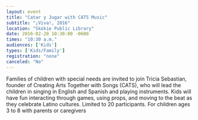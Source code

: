```yaml
---
layout: event
title: "Catar y Jugar with CATS Music"
subtitle: "¡Viva!, 2016"
location: "Skokie Public Library"
date: 2016-02-20 10:30:00 -0600
times: "10:30 a.m."
audiences: ['Kids']
types: ['Kids/Family']
registration: "none"
canceled: "No"
---
```

Families of children with special needs are invited to join Tricia Sebastian, founder of Creating Arts Together with Songs (CATS), who will lead the children in singing in English and Spanish and playing instruments. Kids will have fun interacting through games, using props, and moving to the beat as they celebrate Latino cultures. Limited to 20 participants. For children ages 3 to 8 with parents or caregivers

